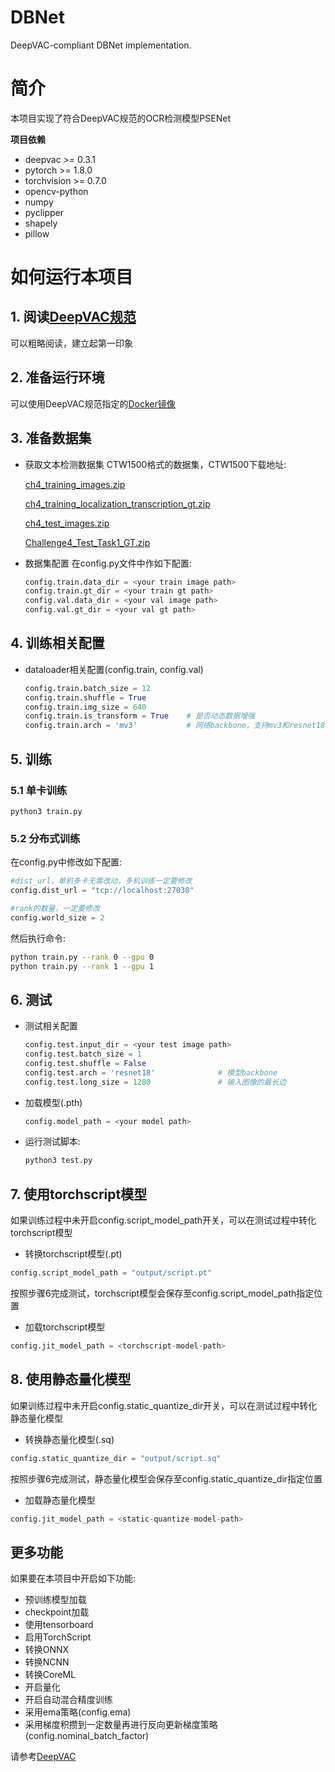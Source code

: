# DBNet
DeepVAC-compliant DBNet implementation.

# 简介
本项目实现了符合DeepVAC规范的OCR检测模型PSENet

**项目依赖**

- deepvac >= 0.3.1
- pytorch >= 1.8.0
- torchvision >= 0.7.0
- opencv-python
- numpy
- pyclipper
- shapely
- pillow

# 如何运行本项目

## 1. 阅读[DeepVAC规范](https://github.com/DeepVAC/deepvac)
可以粗略阅读，建立起第一印象

## 2. 准备运行环境
可以使用DeepVAC规范指定的[Docker镜像](https://github.com/DeepVAC/deepvac#2-%E7%8E%AF%E5%A2%83%E5%87%86%E5%A4%87)

## 3. 准备数据集
- 获取文本检测数据集
  CTW1500格式的数据集，CTW1500下载地址:

  [ch4_training_images.zip](https://rrc.cvc.uab.es/downloads/ch4_training_images.zip)

  [ch4_training_localization_transcription_gt.zip](https://rrc.cvc.uab.es/downloads/ch4_training_localization_transcription_gt.zip)

  [ch4_test_images.zip](https://rrc.cvc.uab.es/downloads/ch4_test_images.zip)

  [Challenge4_Test_Task1_GT.zip](https://rrc.cvc.uab.es/downloads/Challenge4_Test_Task1_GT.zip)

- 数据集配置
  在config.py文件中作如下配置:

  ```python
  config.train.data_dir = <your train image path>
  config.train.gt_dir = <your train gt path>
  config.val.data_dir = <your val image path>
  config.val.gt_dir = <your val gt path>
  ```

## 4. 训练相关配置

- dataloader相关配置(config.train, config.val)

  ```python
  config.train.batch_size = 12
  config.train.shuffle = True
  config.train.img_size = 640
  config.train.is_transform = True    # 是否动态数据增强
  config.train.arch = 'mv3'           # 网络backbone，支持mv3和resnet18
  ```

## 5. 训练

### 5.1 单卡训练

  ```
  python3 train.py
  ```

### 5.2 分布式训练

  在config.py中修改如下配置:
  ```python
  #dist_url，单机多卡无需改动，多机训练一定要修改
  config.dist_url = "tcp://localhost:27030"

  #rank的数量，一定要修改
  config.world_size = 2
  ```

  然后执行命令:

  ```bash
  python train.py --rank 0 --gpu 0
  python train.py --rank 1 --gpu 1
  ```

## 6. 测试

- 测试相关配置

  ```python
  config.test.input_dir = <your test image path>
  config.test.batch_size = 1
  config.test.shuffle = False
  config.test.arch = 'resnet18'              # 模型backbone
  config.test.long_size = 1280               # 输入图像的最长边
  ```

- 加载模型(.pth)

  ```python
  config.model_path = <your model path> 
  ```

- 运行测试脚本:

  ```bash
  python3 test.py
  ```

## 7. 使用torchscript模型

  如果训练过程中未开启config.script_model_path开关，可以在测试过程中转化torchscript模型

  - 转换torchscript模型(.pt)

  ```python
  config.script_model_path = "output/script.pt"
  ```

  按照步骤6完成测试，torchscript模型会保存至config.script_model_path指定位置

  - 加载torchscript模型

  ```python
  config.jit_model_path = <torchscript-model-path>
  ```

## 8. 使用静态量化模型

  如果训练过程中未开启config.static_quantize_dir开关，可以在测试过程中转化静态量化模型

  - 转换静态量化模型(.sq)

  ```python
  config.static_quantize_dir = "output/script.sq"
  ```

  按照步骤6完成测试，静态量化模型会保存至config.static_quantize_dir指定位置

  - 加载静态量化模型

  ```python
  config.jit_model_path = <static-quantize-model-path>
  ```

## 更多功能

  如果要在本项目中开启如下功能:

  - 预训练模型加载
  - checkpoint加载
  - 使用tensorboard
  - 启用TorchScript
  - 转换ONNX
  - 转换NCNN
  - 转换CoreML
  - 开启量化
  - 开启自动混合精度训练
  - 采用ema策略(config.ema)
  - 采用梯度积攒到一定数量再进行反向更新梯度策略(config.nominal_batch_factor)

  请参考[DeepVAC](https://github.com/DeepVAC/deepvac)
